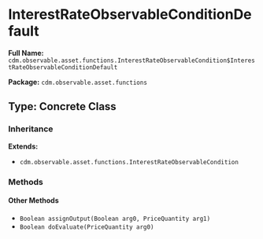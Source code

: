 # InterestRateObservableConditionDefault

**Full Name:** `cdm.observable.asset.functions.InterestRateObservableCondition$InterestRateObservableConditionDefault`

**Package:** `cdm.observable.asset.functions`

## Type: Concrete Class

### Inheritance

**Extends:**
- `cdm.observable.asset.functions.InterestRateObservableCondition`

### Methods

#### Other Methods

- `Boolean assignOutput(Boolean arg0, PriceQuantity arg1)`
- `Boolean doEvaluate(PriceQuantity arg0)`

